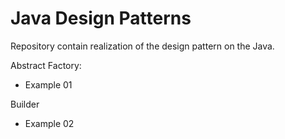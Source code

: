 Java Design Patterns
====================

Repository contain realization of the design pattern on the Java.

Abstract Factory:
* Example 01

Builder
* Example 02
